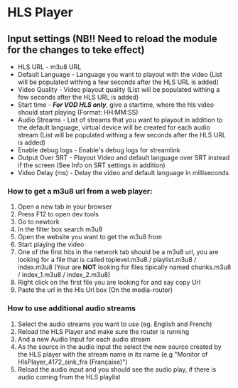 # HLS Player 

## Input settings (<b>NB!! Need to reload the module for the changes to teke effect</b>)
* HLS URL - m3u8 URL
* Default Language - Language you want to playout with the video (List will be populated withing a few seconds after the HLS URL is added)
* Video Quality - Video playout quality (List will be populated withing a few seconds after the HLS URL is added)
* Start time - ***For VOD HLS only***, give a startime, where the hls video should start playing (Format: HH:MM:SS)
* Audio Streams - List of streams that you want to playout in addition to the default language, virtual device will be created for each audio stream (List will be populated withing a few seconds after the HLS URL is added)
* Enable debug logs - Enable's debug logs for streamlink
* Output Over SRT - Playout Video and default language over SRT instead if the screen (See Info on SRT settings in addition)
* Video Delay (ms) - Delay the video and default language in milliseconds 

### How to get a m3u8 url from a web player: 
1. Open a new tab in your browser
2. Press F12 to open dev tools 
3. Go to newtork 
4. In the filter box search m3u8
4. Open the website you want to get the m3u8 from
5. Start playing the video 
6. One of the first hits in the network tab should be a m3u8 url, you are looking for a file that is called toplevel.m3u8 / playlist.m3u8 / index.m3u8 (Your are <b>NOT</b> looking for files tipically named chunks.m3u8 / index_1.m3u8 / index_2.m3u8)
7. Right click on the first file you are looking for and say copy Url
8. Paste the url in the Hls Url box (On the media-router)

### How to use additional audio streams
1. Select the audio streams you want to use (eg. English and French)
2. Reload the HLS Player and make sure the router is running
3. And a new Audio Input for each audio stream
4. As the source in the audio input the select the new source created by the HLS player with the stream name in its name (e.g "Monitor of HlsPlayer_4172_sink_fra (Française)")
5. Reload the audio input and you should see the audio play, if there is audio coming from the HLS playlist
